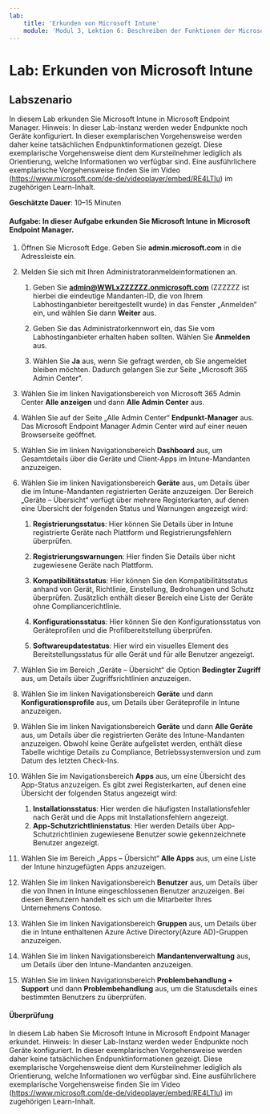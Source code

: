```yaml
---
lab:
    title: 'Erkunden von Microsoft Intune'
    module: 'Modul 3, Lektion 6: Beschreiben der Funktionen der Microsoft-Sicherheitslösungen: Beschreiben der Endpunktsicherheit mit Microsoft Intune'
---
```



# Lab: Erkunden von Microsoft Intune

## Labszenario

In diesem Lab erkunden Sie Microsoft Intune in Microsoft Endpoint Manager. Hinweis: In dieser Lab-Instanz werden weder Endpunkte noch Geräte konfiguriert. In dieser exemplarischen Vorgehensweise werden daher keine tatsächlichen Endpunktinformationen gezeigt. Diese exemplarische Vorgehensweise dient dem Kursteilnehmer lediglich als Orientierung, welche Informationen wo verfügbar sind.  Eine ausführlichere exemplarische Vorgehensweise finden Sie im Video (<https://www.microsoft.com/de-de/videoplayer/embed/RE4LTIu>) im zugehörigen Learn-Inhalt.

**Geschätzte Dauer**: 10–15 Minuten

#### Aufgabe: In dieser Aufgabe erkunden Sie Microsoft Intune in Microsoft Endpoint Manager.

1. Öffnen Sie Microsoft Edge. Geben Sie **admin.microsoft.com** in die Adressleiste ein.

1. Melden Sie sich mit Ihren Administratoranmeldeinformationen an.
    1. Geben Sie **admin@WWLxZZZZZZ.onmicrosoft.com** (ZZZZZZ ist hierbei die eindeutige Mandanten-ID, die von Ihrem Labhostinganbieter bereitgestellt wurde) in das Fenster „Anmelden“ ein, und wählen Sie dann **Weiter** aus.
    
    1. Geben Sie das Administratorkennwort ein, das Sie vom Labhostinganbieter erhalten haben sollten. Wählen Sie **Anmelden** aus.
    1. Wählen Sie **Ja** aus, wenn Sie gefragt werden, ob Sie angemeldet bleiben möchten. Dadurch gelangen Sie zur Seite „Microsoft 365 Admin Center“.

1. Wählen Sie im linken Navigationsbereich von Microsoft 365 Admin Center **Alle anzeigen** und dann **Alle Admin Center** aus.

1. Wählen Sie auf der Seite „Alle Admin Center“ **Endpunkt-Manager** aus.  Das Microsoft Endpoint Manager Admin Center wird auf einer neuen Browserseite geöffnet.

1. Wählen Sie im linken Navigationsbereich **Dashboard** aus, um Gesamtdetails über die Geräte und Client-Apps im Intune-Mandanten anzuzeigen.

1. Wählen Sie im linken Navigationsbereich **Geräte** aus, um Details über die im Intune-Mandanten registrierten Geräte anzuzeigen. Der Bereich „Geräte – Übersicht“ verfügt über mehrere Registerkarten, auf denen eine Übersicht der folgenden Status und Warnungen angezeigt wird:
    1. **Registrierungsstatus**: Hier können Sie Details über in Intune registrierte Geräte nach Plattform und Registrierungsfehlern überprüfen.
    
    1. **Registrierungswarnungen**: Hier finden Sie Details über nicht zugewiesene Geräte nach Plattform.
    1. **Kompatibilitätsstatus**: Hier können Sie den Kompatibilitätsstatus anhand von Gerät, Richtlinie, Einstellung, Bedrohungen und Schutz überprüfen. Zusätzlich enthält dieser Bereich eine Liste der Geräte ohne Compliancerichtlinie.
    1. **Konfigurationsstatus**: Hier können Sie den Konfigurationsstatus von Geräteprofilen und die Profilbereitstellung überprüfen.
    1. **Softwareupdatestatus**: Hier wird ein visuelles Element des Bereitstellungsstatus für alle Gerät und für alle Benutzer angezeigt.

1. Wählen Sie im Bereich „Geräte – Übersicht“ die Option **Bedingter Zugriff** aus, um Details über Zugriffsrichtlinien anzuzeigen.

1. Wählen Sie im linken Navigationsbereich **Geräte** und dann **Konfigurationsprofile** aus, um Details über Geräteprofile in Intune anzuzeigen.

1. Wählen Sie im linken Navigationsbereich **Geräte** und dann **Alle Geräte** aus, um Details über die registrierten Geräte des Intune-Mandanten anzuzeigen.  Obwohl keine Geräte aufgelistet werden, enthält diese Tabelle wichtige Details zu Compliance, Betriebssystemversion und zum Datum des letzten Check-Ins.

1. Wählen Sie im Navigationsbereich **Apps** aus, um eine Übersicht des App-Status anzuzeigen. Es gibt zwei Registerkarten, auf denen eine Übersicht der folgenden Status angezeigt wird:
    1. **Installationsstatus**: Hier werden die häufigsten Installationsfehler nach Gerät und die Apps mit Installationsfehlern angezeigt.
    1. **App-Schutzrichtlinienstatus**: Hier werden Details über App-Schutzrichtlinien zugewiesene Benutzer sowie gekennzeichnete Benutzer angezeigt.

1. Wählen Sie im Bereich „Apps – Übersicht“ **Alle Apps** aus, um eine Liste der Intune hinzugefügten Apps anzuzeigen.

1. Wählen Sie im linken Navigationsbereich **Benutzer** aus, um Details über die von Ihnen in Intune eingeschlossenen Benutzer anzuzeigen. Bei diesen Benutzern handelt es sich um die Mitarbeiter Ihres Unternehmens Contoso.

1. Wählen Sie im linken Navigationsbereich **Gruppen** aus, um Details über die in Intune enthaltenen Azure Active Directory(Azure AD)-Gruppen anzuzeigen.

1. Wählen Sie im linken Navigationsbereich **Mandantenverwaltung** aus, um Details über den Intune-Mandanten anzuzeigen.

1. Wählen Sie im linken Navigationsbereich **Problembehandlung + Support** und dann **Problembehandlung** aus, um die Statusdetails eines bestimmten Benutzers zu überprüfen.

#### Überprüfung

In diesem Lab haben Sie Microsoft Intune in Microsoft Endpoint Manager erkundet. Hinweis: In dieser Lab-Instanz werden weder Endpunkte noch Geräte konfiguriert. In dieser exemplarischen Vorgehensweise werden daher keine tatsächlichen Endpunktinformationen gezeigt. Diese exemplarische Vorgehensweise dient dem Kursteilnehmer lediglich als Orientierung, welche Informationen wo verfügbar sind.  Eine ausführlichere exemplarische Vorgehensweise finden Sie im Video (<https://www.microsoft.com/de-de/videoplayer/embed/RE4LTIu>) im zugehörigen Learn-Inhalt.
